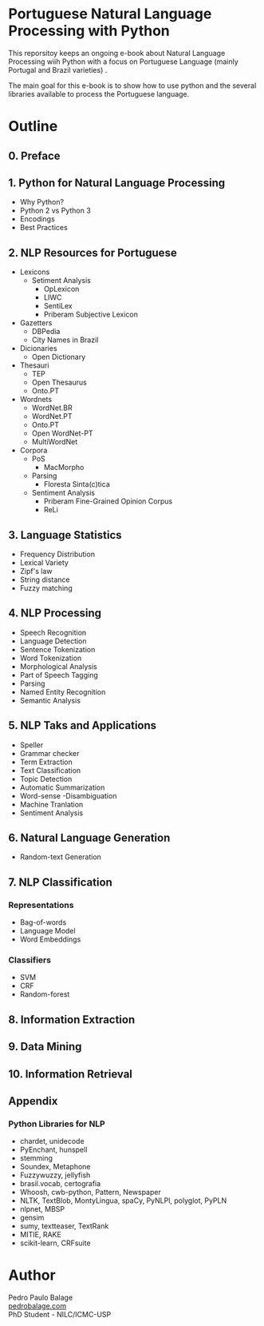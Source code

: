 # Portuguese Natural Language Processing with Python

This reporsitoy keeps an ongoing e-book about Natural Language Processing wiih Python with a focus on Portuguese Language (mainly Portugal and Brazil varieties) .

The main goal for this e-book is to show how to use python and the several libraries available to process the Portuguese language.


# Outline

## 0. Preface

## 1. Python for Natural Language Processing
* Why Python?
* Python 2 vs Python 3
* Encodings
* Best Practices

## 2. NLP Resources for Portuguese
* Lexicons
    * Setiment Analysis
        * OpLexicon
        * LIWC
        * SentiLex
        * Priberam Subjective Lexicon
* Gazetters
    * DBPedia
    * City Names in Brazil    
* Dicionaries
    * Open Dictionary
* Thesauri
    * TEP
    * Open Thesaurus
    * Onto.PT
* Wordnets
    * WordNet.BR
    * WordNet.PT
    * Onto.PT
    * Open WordNet-PT
    * MultiWordNet
* Corpora
    * PoS
        * MacMorpho
    * Parsing
        * Floresta Sinta(c)tica
    * Sentiment Analysis
        * Priberam Fine-Grained Opinion Corpus
        * ReLi

## 3. Language Statistics
* Frequency Distribution
* Lexical Variety
* Zipf's law
* String distance
* Fuzzy matching

## 4. NLP Processing
* Speech Recognition
* Language Detection
* Sentence Tokenization
* Word Tokenization
* Morphological Analysis
* Part of Speech Tagging
* Parsing
* Named Entity Recognition
* Semantic Analysis



## 5. NLP Taks and Applications
* Speller
* Grammar checker
* Term Extraction
* Text Classification
* Topic Detection
* Automatic Summarization
* Word-sense -Disambiguation
* Machine Tranlation
* Sentiment Analysis

## 6. Natural Language Generation
* Random-text Generation

## 7. NLP Classification

### Representations
* Bag-of-words
* Language Model
* Word Embeddings

### Classifiers
* SVM
* CRF
* Random-forest

## 8. Information Extraction

## 9. Data Mining

## 10. Information Retrieval

## Appendix

### Python Libraries for NLP
* chardet, unidecode
* PyEnchant, hunspell
* stemming
* Soundex, Metaphone
* Fuzzywuzzy, jellyfish
* brasil.vocab, certografia
* Whoosh, cwb-python, Pattern, Newspaper
* NLTK, TextBlob, MontyLingua, spaCy, PyNLPl, polyglot, PyPLN
* nlpnet, MBSP
* gensim
* sumy, textteaser, TextRank
* MITIE, RAKE
* scikit-learn, CRFsuite


# Author
Pedro Paulo Balage   
[pedrobalage.com](http://pedrobalage.com)   
PhD Student - NILC/ICMC-USP

